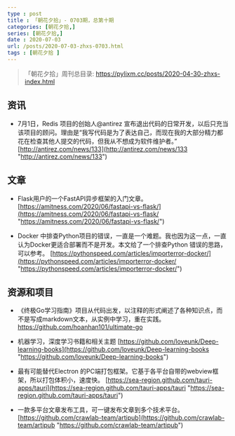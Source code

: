 ```yaml
---
type : post
title : 「朝花夕拾」- 0703期，总第十期
categories: [朝花夕拾,] 
series: [朝花夕拾,]
date : 2020-07-03
url: /posts/2020-07-03-zhxs-0703.html 
tags : [朝花夕拾 ]
---
```


>「朝花夕拾」周刊总目录: https://pylixm.cc/posts/2020-04-30-zhxs-index.html

## 资讯 

-  7月1日，Redis 项目的创始人@antirez 宣布退出代码的日常开发，以后只充当该项目的顾问。理由是“我写代码是为了表达自己，而现在我的大部分精力都花在检查其他人提交的代码，但我从不想成为软件维护者。”
[http://antirez.com/news/133](http://antirez.com/news/133 "http://antirez.com/news/133")

## 文章 

- Flask用户的一个FastAPI异步框架的入门文章。 
[https://amitness.com/2020/06/fastapi-vs-flask/](https://amitness.com/2020/06/fastapi-vs-flask/ "https://amitness.com/2020/06/fastapi-vs-flask/")

- Docker 中排查Python项目的错误，一直是一个难题。我也因为这一点，一直认为Docker更适合部署而不是开发。本文给了一个排查Python 错误的思路，可以参考。
[https://pythonspeed.com/articles/importerror-docker/](https://pythonspeed.com/articles/importerror-docker/ "https://pythonspeed.com/articles/importerror-docker/")


## 资源和项目

- 《终极Go学习指南》项目从代码出发，以注释的形式阐述了各种知识点，而不是写成markdown文本，从实例中学习，重在实践。
[https://github.com/hoanhan101/ultimate-go ](https://github.com/hoanhan101/ultimate-go "https://github.com/hoanhan101/ultimate-go ")

- 机器学习，深度学习书籍和相关主题
[https://github.com/loveunk/Deep-learning-books](https://github.com/loveunk/Deep-learning-books "https://github.com/loveunk/Deep-learning-books")

- 最有可能替代Electron 的PC端打包框架。它基于各平台自带的webview框架，所以打包体积小，速度快。
[https://sea-region.github.com/tauri-apps/tauri](https://sea-region.github.com/tauri-apps/tauri "https://sea-region.github.com/tauri-apps/tauri")

- 一款多平台文章发布工具，可一键发布文章到多个技术平台。
[https://github.com/crawlab-team/artipub](https://github.com/crawlab-team/artipub "https://github.com/crawlab-team/artipub")